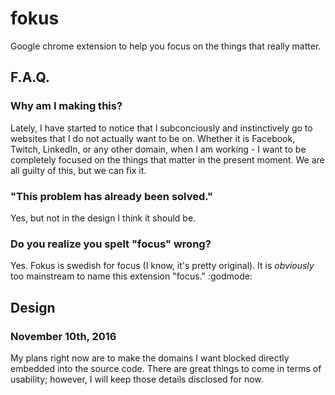 # fokus
Google chrome extension to help you focus on the things that really matter.

## F.A.Q.
### Why am I making this?
Lately, I have started to notice that I subconciously and instinctively go to websites that I do not actually want to be on. Whether it is Facebook, Twitch, LinkedIn, or any other domain, when I am working - I want to be completely focused on the things that matter in the present moment. We are all guilty of this, but we can fix it.

### "This problem has already been solved."
Yes, but not in the design I think it should be.

### Do you realize you spelt "focus" wrong?
Yes. Fokus is swedish for focus (I know, it's pretty original). It is *obviously* too mainstream to name this extension "focus." :godmode:

## Design
### November 10th, 2016
My plans right now are to make the domains I want blocked directly embedded into the source code. There are great things to come in terms of usability; however, I will keep those details disclosed for now.
